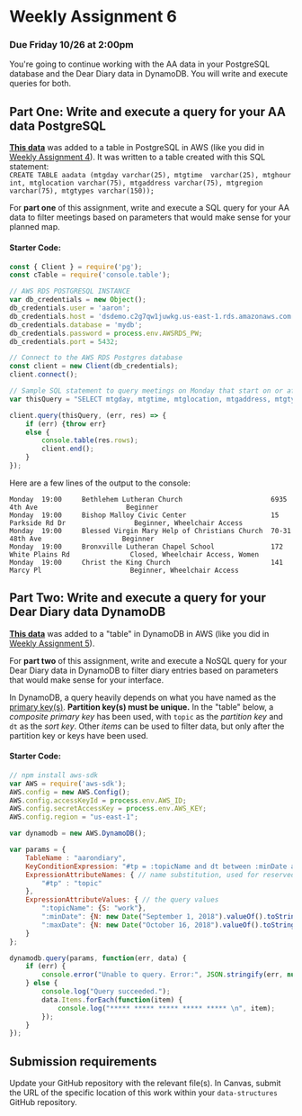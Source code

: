 # Weekly Assignment 6

### Due Friday 10/26 at 2:00pm

You're going to continue working with the AA data in your PostgreSQL database and the Dear Diary data in DynamoDB. You will write and execute queries for both. 

## Part One: Write and execute a query for your AA data PostgreSQL

[**This data**](https://github.com/visualizedata/data-structures/tree/master/assignments/weekly_assignment_06/data) was added to a table in PostgreSQL in AWS (like you did in [Weekly Assignment 4](https://github.com/visualizedata/data-structures/blob/master/assignments/weekly_assignment_04.md)). It was written to a table created with this SQL statement:  
`CREATE TABLE aadata (mtgday varchar(25), mtgtime  varchar(25), mtghour int, mtglocation varchar(75), mtgaddress varchar(75), mtgregion varchar(75), mtgtypes varchar(150));`

For **part one** of this assignment, write and execute a SQL query for your AA data to filter meetings based on parameters that would make sense for your planned map. 

#### Starter Code: 

```javascript
const { Client } = require('pg');
const cTable = require('console.table');

// AWS RDS POSTGRESQL INSTANCE
var db_credentials = new Object();
db_credentials.user = 'aaron';
db_credentials.host = 'dsdemo.c2g7qw1juwkg.us-east-1.rds.amazonaws.com';
db_credentials.database = 'mydb';
db_credentials.password = process.env.AWSRDS_PW;
db_credentials.port = 5432;

// Connect to the AWS RDS Postgres database
const client = new Client(db_credentials);
client.connect();

// Sample SQL statement to query meetings on Monday that start on or after 7:00pm: 
var thisQuery = "SELECT mtgday, mtgtime, mtglocation, mtgaddress, mtgtypes FROM aadata WHERE mtgday = 'Monday' and mtghour >= 7;";

client.query(thisQuery, (err, res) => {
    if (err) {throw err}
    else {
        console.table(res.rows);
        client.end();
    }
});
```

Here are a few lines of the output to the console: 

```
Monday  19:00     Bethlehem Lutheran Church                      6935 4th Ave                      Beginner                                                 
Monday  19:00     Bishop Malloy Civic Center                     15 Parkside Rd Dr                 Beginner, Wheelchair Access                              
Monday  19:00     Blessed Virgin Mary Help of Christians Church  70-31 48th Ave                    Beginner                                                 
Monday  19:00     Bronxville Lutheran Chapel School              172 White Plains Rd               Closed, Wheelchair Access, Women                         
Monday  19:00     Christ the King Church                         141 Marcy Pl                      Beginner, Wheelchair Access                    
```

## Part Two: Write and execute a query for your Dear Diary data DynamoDB

**[This data](https://github.com/visualizedata/data-structures/blob/master/assignments/weekly_assignment_06/addToDynamo.js)** was added to a "table" in DynamoDB in AWS (like you did in [Weekly Assignment 5](https://github.com/visualizedata/data-structures/blob/master/assignments/weekly_assignment_05.md)). 

For **part two** of this assignment, write and execute a NoSQL query for your Dear Diary data in DynamoDB to filter diary entries based on parameters that would make sense for your interface. 

In DynamoDB, a query heavily depends on what you have named as the [primary key(s)](https://docs.aws.amazon.com/amazondynamodb/latest/developerguide/HowItWorks.CoreComponents.html#HowItWorks.CoreComponents.PrimaryKey). **Partition key(s) must be unique.** In the "table" below, a *composite primary key* has been used, with `topic` as the *partition key* and `dt` as the *sort key*. Other *items* can be used to filter data, but only after the partition key or keys have been used. 

#### Starter Code: 

```javascript
// npm install aws-sdk
var AWS = require('aws-sdk');
AWS.config = new AWS.Config();
AWS.config.accessKeyId = process.env.AWS_ID;
AWS.config.secretAccessKey = process.env.AWS_KEY;
AWS.config.region = "us-east-1";

var dynamodb = new AWS.DynamoDB();

var params = {
    TableName : "aarondiary",
    KeyConditionExpression: "#tp = :topicName and dt between :minDate and :maxDate", // the query expression
    ExpressionAttributeNames: { // name substitution, used for reserved words in DynamoDB
        "#tp" : "topic"
    },
    ExpressionAttributeValues: { // the query values
        ":topicName": {S: "work"},
        ":minDate": {N: new Date("September 1, 2018").valueOf().toString()},
        ":maxDate": {N: new Date("October 16, 2018").valueOf().toString()}
    }
};

dynamodb.query(params, function(err, data) {
    if (err) {
        console.error("Unable to query. Error:", JSON.stringify(err, null, 2));
    } else {
        console.log("Query succeeded.");
        data.Items.forEach(function(item) {
            console.log("***** ***** ***** ***** ***** \n", item);
        });
    }
});
```

## Submission requirements

Update your GitHub repository with the relevant file(s). In Canvas, submit the URL of the specific location of this work within your `data-structures` GitHub repository. 
